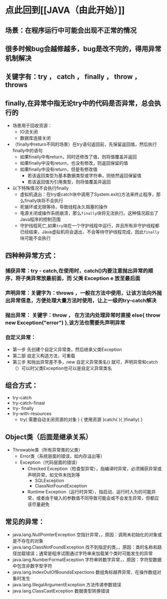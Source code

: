 # 点此回到[[JAVA（由此开始）]]
## 场景：在程序运行中可能会出现不正常的情况

## 很多时候bug会越修越多，bug是改不完的，得用异常机制解决

## 关键字有：try ， catch ， finally ， throw ， throws

## finally,在异常中指无论try中的代码是否异常，总会执行的
- 场景用于回收资源：
	- IO流关闭
	- 数据库连接关闭
- （finally中return不同的场景）在try语句返回前，先保留返回值，然后执行finally中的语句
	- 如果finally中有return，同时还修改了值，则将值覆盖并返回
	- 如果finally中没有return，也没有修改，则返回保留的值
	- 如果finally中没有return，但是有修改值
		- 若该返回类型为基本数据类型或字符串，则依然返回保留值
		- 若该返回值为引用类型，则将值覆盖并返回
- 以下特殊情况不会执行finally
	- 虚拟机退出：在try或catch块中调用了System.exit()方法来终止程序，那么finally块将不会执行
	- 死循环或无限等待，导致线程永久阻塞的操作
	- 电源关闭或操作系统崩溃，那么`finally`块将无法执行。这种情况超出了Java程序的控制范围
	- 守护线程死亡,如果`try`块在一个守护线程中运行，并且所有非守护线程都已经结束，Java虚拟机将会退出，不会等待守护线程完成，因此`finally`块可能不会执行

## 四种种异常方式：
### 捕获异常：try - catch,在使用时，catch()内要注意抛出异常的顺序，将子类异常放最前面，而  父类 Exception e  放至最后面

### 声明异常：关键字为：throws  ，一般在方法中使用，让该方法向外抛出异常信息，方便处理大量方法时使用，让上一级的try-catch解决

### 抛出异常： 关键字：throw ， 在方法内处理异常时直接  else{ throw new Exception("error") },该方法也需要先声明异常

### 自定义异常：
- 第一步   先创建个自定义异常类，然后继承父类Exception
- 第二部   自定义构造方法，可重载
- 第三步   和抛出异常差不多，new 自定义异常类名()    就可，声明异常和catch（）可以时父类Exception也可以是自定义异常类名

## 组合方式：
- try-catch
- try-catch-finaal
- try- finally
- try-with-resources
	- try(   需要自动关闭资源的对象  )  {  使用资源     }catch(   ){   }finally{     } 

## Object类（后面是继承关系）
- Throwable类（所有异常类的父类）
	- Error类（系统层面的错误，如内存溢出等）
	- Exception（代码层面的错误）
		- Checked Exception（检查型异常），指编译时异常，必须捕获异常或声明异常，如文件未找到等
			- SQLException
			- ClassNotFoundException
		- Runtime Exception（运行时异常），指启动、运行时人为的可能异常，或者由于输入的参数值不同导致可能会或不会发生异常，但都应该尽量避免


## 常见的异常：
- java.lang.NullPointerException   空指针异常，，原因：调用未初始化的对象或是不存在的对象
- java.lang.ClassNotFoundException   找不到指定的类，，原因：类的名称和路径加载错误；通常是程序试图通过字符串来加载某个类时可能发生的异常
- java.lang.NumberFormatException   字符串转数字异常，，原因：字符型数据中包含非数字型字符
- java.lang.IndexOutOfBoundsExpections  数组角标越界异常，在操作数组对象时发生
- java.lang.IllegalArgumentException  方法传递参数错误
- java.lang.ClassCastException   数据类型转换错误